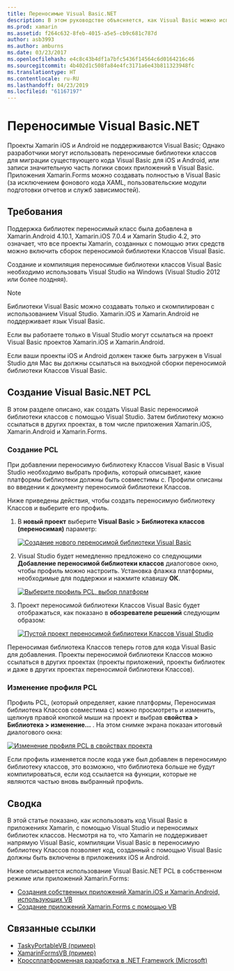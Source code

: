 ```yaml
---
title: Переносимые Visual Basic.NET
description: В этом руководстве объясняется, как Visual Basic можно использовать для записи проекты переносимой библиотеки классов (PCL), которые могут использоваться в решениях, предназначенных для Xamarin.iOS и Xamarin.Android.
ms.prod: xamarin
ms.assetid: f264c632-8feb-4015-a5e5-cb9c681c787d
author: asb3993
ms.author: amburns
ms.date: 03/23/2017
ms.openlocfilehash: e4c8c43b4df1a7bfc5436f14564c6d0164216c46
ms.sourcegitcommit: 4b402d1c508fa84e4fc3171a6e43b811323948fc
ms.translationtype: HT
ms.contentlocale: ru-RU
ms.lasthandoff: 04/23/2019
ms.locfileid: "61167197"
---
```

# <a name="portable-visual-basicnet"></a>Переносимые Visual Basic.NET

Проекты Xamarin iOS и Android не поддерживаются Visual Basic; Однако разработчики могут использовать переносимые библиотеки классов для миграции существующего кода Visual Basic для iOS и Android, или записи значительную часть логики своих приложений в Visual Basic. Приложения Xamarin.Forms можно создавать полностью в Visual Basic (за исключением фонового кода XAML, пользовательские модули подготовки отчетов и служб зависимостей).

## <a name="requirements"></a>Требования

Поддержка библиотек переносимый класс была добавлена в Xamarin.Android 4.10.1, Xamarin.iOS 7.0.4 и Xamarin Studio 4.2, это означает, что все проекты Xamarin, созданных с помощью этих средств можно включить сборок переносимой библиотеки Классов Visual Basic.

Создание и компиляция переносимые библиотеки классов Visual Basic необходимо использовать Visual Studio на Windows (Visual Studio 2012 или более поздняя).

> [!NOTE]
> Библиотеки Visual Basic можно создавать только и скомпилирован с использованием Visual Studio. Xamarin.iOS и Xamarin.Android не поддерживает язык Visual Basic.
>
> Если вы работаете только в Visual Studio могут ссылаться на проект Visual Basic проектов Xamarin.iOS и Xamarin.Android.
>
> Если ваши проекты iOS и Android должен также быть загружен в Visual Studio для Mac вы должны ссылаться на выходной сборки переносимой библиотеки Классов Visual Basic.


## <a name="creating-a-visual-basicnet-pcl"></a>Создание Visual Basic.NET PCL

В этом разделе описано, как создать Visual Basic переносимой библиотеки классов с помощью Visual Studio.
Затем библиотеку можно ссылаться в других проектах, в том числе приложения Xamarin.iOS, Xamarin.Android и Xamarin.Forms.

### <a name="creating-a-pcl"></a>Создание PCL

При добавлении переносимую библиотеку Классов Visual Basic в Visual Studio необходимо выбрать профиль, который описывает, какие платформы библиотеки должны быть совместимы с. Профили описаны во введении к документу переносимой библиотеки Классов.

Ниже приведены действия, чтобы создать переносимую библиотеку Классов и выберите его профиль.

1.  В **новый проект** выберите **Visual Basic > Библиотека классов (переносимая)** параметр:

    [![](images/image1-sml.png "Создание нового переносимой библиотеки Visual Basic")](images/image1.png#lightbox)

1.  Visual Studio будет немедленно предложено со следующими **Добавление переносимой библиотеки классов** диалоговое окно, чтобы профиль можно настроить. Установка флажка платформы, необходимые для поддержки и нажмите клавишу **ОК**.

    [![](images/image2-sml.png "Выберите профиль PCL, выбор платформ")](images/image2.png#lightbox)

1.  Проект переносимой библиотеки Классов Visual Basic будет отображаться, как показано в **обозревателе решений** следующим образом:

    [![](images/image3-sml.png "Пустой проект переносимой библиотеки Классов Visual Studio")](images/image3.png#lightbox)


Переносимая библиотека Классов теперь готов для кода Visual Basic для добавления. Проекты переносимой библиотеки Классов можно ссылаться в других проектах (проекты приложений, проекты библиотек и даже в других проектах переносимой библиотеки Классов).

### <a name="editing-the-pcl-profile"></a>Изменение профиля PCL

Профиль PCL, (который определяет, какие платформы, Переносимая библиотека Классов совместима с) можно просмотреть и изменить, щелкнув правой кнопкой мыши на проект и выбрав **свойства > Библиотека > изменение...** . На этом снимке экрана показан итоговый диалогового окна:

 [![](images/image4-sml.png "Изменение профиля PCL в свойствах проекта")](images/image4.png#lightbox)

Если профиль изменяется после кода уже был добавлен в переносимую библиотеку классов, это возможно, что библиотека больше не будут компилироваться, если код ссылается на функции, которые не являются частью вновь выбранный профиль.


## <a name="summary"></a>Сводка

В этой статье показано, как использовать код Visual Basic в приложениях Xamarin, с помощью Visual Studio и переносимых библиотек классов. Несмотря на то, что Xamarin не поддерживает напрямую Visual Basic, компиляции Visual Basic в переносимую библиотеку Классов позволяет код, созданный с помощью Visual Basic должны быть включены в приложениях iOS и Android.

Ниже описывается использование Visual Basic.NET PCL в собственном режиме или приложений Xamarin.Forms:

- [Создания собственных приложений Xamarin.iOS и Xamarin.Android, использующих VB](native-apps.md)
- [Создание приложений Xamarin.Forms с помощью VB](xamarin-forms.md)


## <a name="related-links"></a>Связанные ссылки

- [TaskyPortableVB (пример)](https://github.com/xamarin/mobile-samples/tree/master/VisualBasic/TaskyPortableVB)
- [XamarinFormsVB (пример)](https://github.com/xamarin/mobile-samples/tree/master/VisualBasic/XamarinFormsVB)
- [Кроссплатформенная разработка в .NET Framework (Microsoft)](https://msdn.microsoft.com/library/gg597391(v=vs.110).aspx)
